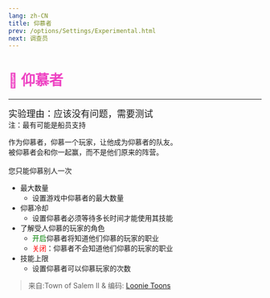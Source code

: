 ```yaml
---
lang: zh-CN
title: 仰慕者
prev: /options/Settings/Experimental.html
next: 调查员
---
```


# <font color="#ee43c3">💞 <b>仰慕者</b></font> <Badge text="Crewmate" type="tip" vertical="middle"/>

***

<font size=4em>实验理由：应该没有问题，需要测试</font><br>
注：最有可能是船员支持

作为仰慕者，仰慕一个玩家，让他成为仰慕者的队友。<br>
被仰慕者会和你一起赢，而不是他们原来的阵营。<br><br>
您只能仰慕别人一次

- 最大数量
  - 设置游戏中仰慕者的最大数量
- 仰慕冷却
  - 设置仰慕者必须等待多长时间才能使用其技能
- 了解受人仰慕的玩家的角色
  - <font color=green>开启</font>仰慕者将知道他们仰慕的玩家的职业
  - <font color=red>关闭</font>：仰慕者不会知道他们仰慕的玩家的职业
- 技能上限
  - 设置仰慕者可以仰慕玩家的次数

> 来自:Town of Salem II & 编码: [Loonie Toons](https://github.com/Loonie-Toons)
